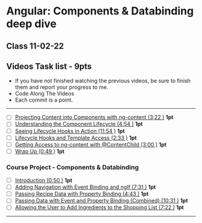 # Angular: Components & Databinding deep dive
## Class 11-02-22

## Videos Task list - 9pts
- If you have not finished watching the previous videos, be sure to finish them and report your progress to me. 
- Code Along The Videos
- Each commit is a point.
<hr>

- [ ] [Projecting Content into Components with ng-content (3:22 )](https://pro.academind.com/courses/765847/lectures/13901529) **1pt**
- [ ] [Understanding the Component Lifecycle (4:54 )](https://pro.academind.com/courses/765847/lectures/13901539) **1pt**
- [ ] [Seeing Lifecycle Hooks in Action (11:54 )](https://pro.academind.com/courses/765847/lectures/13901549) **1pt**
- [ ] [Lifecycle Hooks and Template Access (2:33 )](https://pro.academind.com/courses/765847/lectures/13901541) **1pt**
- [ ] [Getting Access to ng-content with @ContentChild (3:00 )](https://pro.academind.com/courses/765847/lectures/13901544) **1pt**
- [ ] [Wrap Up (0:49 )](https://pro.academind.com/courses/765847/lectures/13901550) **1pt**

### Course Project - Components & Databinding 
- [ ] [Introduction (0:50 )](https://pro.academind.com/courses/765847/lectures/13901922) **1pt**
- [ ] [Adding Navigation with Event Binding and ngIf (7:31 )](https://pro.academind.com/courses/765847/lectures/139019201) **1pt**
- [ ] [Passing Recipe Data with Property Binding (4:43 )](https://pro.academind.com/courses/765847/lectures/13901924) **1pt**
- [ ] [Passing Data with Event and Property Binding (Combined) (10:31 )](https://pro.academind.com/courses/765847/lectures/13901923) **1pt**
- [ ] [Allowing the User to Add Ingredients to the Shopping List (7:22 )](https://pro.academind.com/courses/765847/lectures/13901921) **1pt**
<hr>

